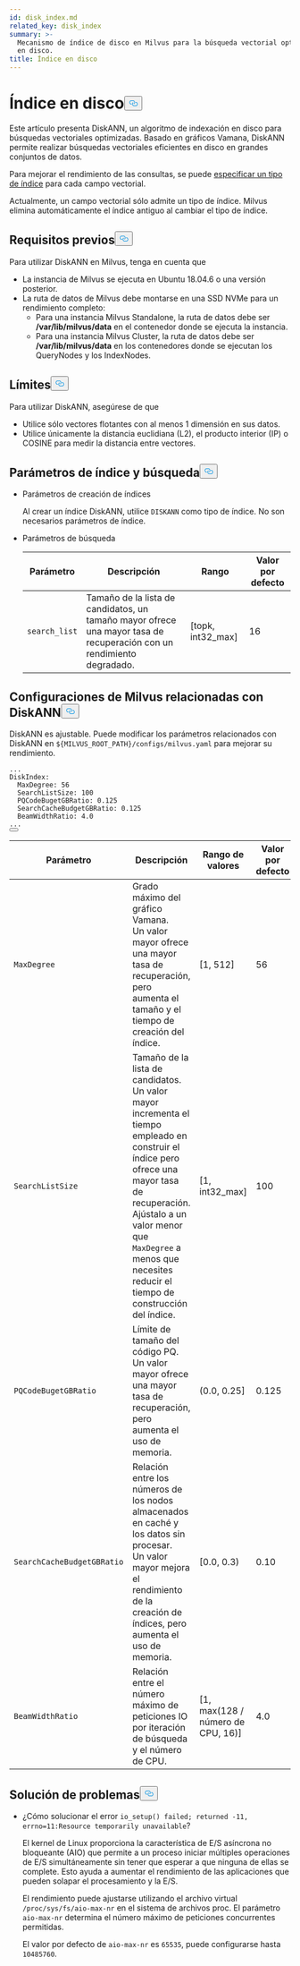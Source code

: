 ```yaml
---
id: disk_index.md
related_key: disk_index
summary: >-
  Mecanismo de índice de disco en Milvus para la búsqueda vectorial optimizada
  en disco.
title: Índice en disco
---
```


<h1 id="On-disk-Index" class="common-anchor-header">Índice en disco<button data-href="#On-disk-Index" class="anchor-icon" translate="no">
      <svg translate="no"
        aria-hidden="true"
        focusable="false"
        height="20"
        version="1.1"
        viewBox="0 0 16 16"
        width="16"
      >
        <path
          fill="#0092E4"
          fill-rule="evenodd"
          d="M4 9h1v1H4c-1.5 0-3-1.69-3-3.5S2.55 3 4 3h4c1.45 0 3 1.69 3 3.5 0 1.41-.91 2.72-2 3.25V8.59c.58-.45 1-1.27 1-2.09C10 5.22 8.98 4 8 4H4c-.98 0-2 1.22-2 2.5S3 9 4 9zm9-3h-1v1h1c1 0 2 1.22 2 2.5S13.98 12 13 12H9c-.98 0-2-1.22-2-2.5 0-.83.42-1.64 1-2.09V6.25c-1.09.53-2 1.84-2 3.25C6 11.31 7.55 13 9 13h4c1.45 0 3-1.69 3-3.5S14.5 6 13 6z"
        ></path>
      </svg>
    </button></h1><p>Este artículo presenta DiskANN, un algoritmo de indexación en disco para búsquedas vectoriales optimizadas. Basado en gráficos Vamana, DiskANN permite realizar búsquedas vectoriales eficientes en disco en grandes conjuntos de datos.</p>
<p>Para mejorar el rendimiento de las consultas, se puede <a href="/docs/es/v2.5.x/index-vector-fields.md">especificar un tipo de índice</a> para cada campo vectorial.</p>
<div class="alert note"> 
Actualmente, un campo vectorial sólo admite un tipo de índice. Milvus elimina automáticamente el índice antiguo al cambiar el tipo de índice.</div>
<h2 id="Prerequisites" class="common-anchor-header">Requisitos previos<button data-href="#Prerequisites" class="anchor-icon" translate="no">
      <svg translate="no"
        aria-hidden="true"
        focusable="false"
        height="20"
        version="1.1"
        viewBox="0 0 16 16"
        width="16"
      >
        <path
          fill="#0092E4"
          fill-rule="evenodd"
          d="M4 9h1v1H4c-1.5 0-3-1.69-3-3.5S2.55 3 4 3h4c1.45 0 3 1.69 3 3.5 0 1.41-.91 2.72-2 3.25V8.59c.58-.45 1-1.27 1-2.09C10 5.22 8.98 4 8 4H4c-.98 0-2 1.22-2 2.5S3 9 4 9zm9-3h-1v1h1c1 0 2 1.22 2 2.5S13.98 12 13 12H9c-.98 0-2-1.22-2-2.5 0-.83.42-1.64 1-2.09V6.25c-1.09.53-2 1.84-2 3.25C6 11.31 7.55 13 9 13h4c1.45 0 3-1.69 3-3.5S14.5 6 13 6z"
        ></path>
      </svg>
    </button></h2><p>Para utilizar DiskANN en Milvus, tenga en cuenta que</p>
<ul>
<li>La instancia de Milvus se ejecuta en Ubuntu 18.04.6 o una versión posterior.</li>
<li>La ruta de datos de Milvus debe montarse en una SSD NVMe para un rendimiento completo:<ul>
<li>Para una instancia Milvus Standalone, la ruta de datos debe ser <strong>/var/lib/milvus/data</strong> en el contenedor donde se ejecuta la instancia.</li>
<li>Para una instancia Milvus Cluster, la ruta de datos debe ser <strong>/var/lib/milvus/data</strong> en los contenedores donde se ejecutan los QueryNodes y los IndexNodes.</li>
</ul></li>
</ul>
<h2 id="Limits" class="common-anchor-header">Límites<button data-href="#Limits" class="anchor-icon" translate="no">
      <svg translate="no"
        aria-hidden="true"
        focusable="false"
        height="20"
        version="1.1"
        viewBox="0 0 16 16"
        width="16"
      >
        <path
          fill="#0092E4"
          fill-rule="evenodd"
          d="M4 9h1v1H4c-1.5 0-3-1.69-3-3.5S2.55 3 4 3h4c1.45 0 3 1.69 3 3.5 0 1.41-.91 2.72-2 3.25V8.59c.58-.45 1-1.27 1-2.09C10 5.22 8.98 4 8 4H4c-.98 0-2 1.22-2 2.5S3 9 4 9zm9-3h-1v1h1c1 0 2 1.22 2 2.5S13.98 12 13 12H9c-.98 0-2-1.22-2-2.5 0-.83.42-1.64 1-2.09V6.25c-1.09.53-2 1.84-2 3.25C6 11.31 7.55 13 9 13h4c1.45 0 3-1.69 3-3.5S14.5 6 13 6z"
        ></path>
      </svg>
    </button></h2><p>Para utilizar DiskANN, asegúrese de que</p>
<ul>
<li>Utilice sólo vectores flotantes con al menos 1 dimensión en sus datos.</li>
<li>Utilice únicamente la distancia euclidiana (L2), el producto interior (IP) o COSINE para medir la distancia entre vectores.</li>
</ul>
<h2 id="Index-and-search-settings" class="common-anchor-header">Parámetros de índice y búsqueda<button data-href="#Index-and-search-settings" class="anchor-icon" translate="no">
      <svg translate="no"
        aria-hidden="true"
        focusable="false"
        height="20"
        version="1.1"
        viewBox="0 0 16 16"
        width="16"
      >
        <path
          fill="#0092E4"
          fill-rule="evenodd"
          d="M4 9h1v1H4c-1.5 0-3-1.69-3-3.5S2.55 3 4 3h4c1.45 0 3 1.69 3 3.5 0 1.41-.91 2.72-2 3.25V8.59c.58-.45 1-1.27 1-2.09C10 5.22 8.98 4 8 4H4c-.98 0-2 1.22-2 2.5S3 9 4 9zm9-3h-1v1h1c1 0 2 1.22 2 2.5S13.98 12 13 12H9c-.98 0-2-1.22-2-2.5 0-.83.42-1.64 1-2.09V6.25c-1.09.53-2 1.84-2 3.25C6 11.31 7.55 13 9 13h4c1.45 0 3-1.69 3-3.5S14.5 6 13 6z"
        ></path>
      </svg>
    </button></h2><ul>
<li><p>Parámetros de creación de índices</p>
<p>Al crear un índice DiskANN, utilice <code translate="no">DISKANN</code> como tipo de índice. No son necesarios parámetros de índice.</p></li>
<li><p>Parámetros de búsqueda</p>
<table>
<thead>
<tr><th>Parámetro</th><th>Descripción</th><th>Rango</th><th>Valor por defecto</th></tr>
</thead>
<tbody>
<tr><td><code translate="no">search_list</code></td><td>Tamaño de la lista de candidatos, un tamaño mayor ofrece una mayor tasa de recuperación con un rendimiento degradado.</td><td>[topk, int32_max]</td><td>16</td></tr>
</tbody>
</table>
</li>
</ul>
<h2 id="DiskANN-related-Milvus-configurations" class="common-anchor-header">Configuraciones de Milvus relacionadas con DiskANN<button data-href="#DiskANN-related-Milvus-configurations" class="anchor-icon" translate="no">
      <svg translate="no"
        aria-hidden="true"
        focusable="false"
        height="20"
        version="1.1"
        viewBox="0 0 16 16"
        width="16"
      >
        <path
          fill="#0092E4"
          fill-rule="evenodd"
          d="M4 9h1v1H4c-1.5 0-3-1.69-3-3.5S2.55 3 4 3h4c1.45 0 3 1.69 3 3.5 0 1.41-.91 2.72-2 3.25V8.59c.58-.45 1-1.27 1-2.09C10 5.22 8.98 4 8 4H4c-.98 0-2 1.22-2 2.5S3 9 4 9zm9-3h-1v1h1c1 0 2 1.22 2 2.5S13.98 12 13 12H9c-.98 0-2-1.22-2-2.5 0-.83.42-1.64 1-2.09V6.25c-1.09.53-2 1.84-2 3.25C6 11.31 7.55 13 9 13h4c1.45 0 3-1.69 3-3.5S14.5 6 13 6z"
        ></path>
      </svg>
    </button></h2><p>DiskANN es ajustable. Puede modificar los parámetros relacionados con DiskANN en <code translate="no">${MILVUS_ROOT_PATH}/configs/milvus.yaml</code> para mejorar su rendimiento.</p>
<pre><code translate="no" class="language-YAML"><span class="hljs-string">...</span>
<span class="hljs-attr">DiskIndex:</span>
  <span class="hljs-attr">MaxDegree:</span> <span class="hljs-number">56</span>
  <span class="hljs-attr">SearchListSize:</span> <span class="hljs-number">100</span>
  <span class="hljs-attr">PQCodeBugetGBRatio:</span> <span class="hljs-number">0.125</span>
  <span class="hljs-attr">SearchCacheBudgetGBRatio:</span> <span class="hljs-number">0.125</span>
  <span class="hljs-attr">BeamWidthRatio:</span> <span class="hljs-number">4.0</span>
<span class="hljs-string">...</span>
<button class="copy-code-btn"></button></code></pre>
<table>
<thead>
<tr><th>Parámetro</th><th>Descripción</th><th>Rango de valores</th><th>Valor por defecto</th></tr>
</thead>
<tbody>
<tr><td><code translate="no">MaxDegree</code></td><td>Grado máximo del gráfico Vamana. <br/> Un valor mayor ofrece una mayor tasa de recuperación, pero aumenta el tamaño y el tiempo de creación del índice.</td><td>[1, 512]</td><td>56</td></tr>
<tr><td><code translate="no">SearchListSize</code></td><td>Tamaño de la lista de candidatos. <br/> Un valor mayor incrementa el tiempo empleado en construir el índice pero ofrece una mayor tasa de recuperación. <br/> Ajústalo a un valor menor que <code translate="no">MaxDegree</code> a menos que necesites reducir el tiempo de construcción del índice.</td><td>[1, int32_max]</td><td>100</td></tr>
<tr><td><code translate="no">PQCodeBugetGBRatio</code></td><td>Límite de tamaño del código PQ. <br/> Un valor mayor ofrece una mayor tasa de recuperación, pero aumenta el uso de memoria.</td><td>(0.0, 0.25]</td><td>0.125</td></tr>
<tr><td><code translate="no">SearchCacheBudgetGBRatio</code></td><td>Relación entre los números de los nodos almacenados en caché y los datos sin procesar. <br/> Un valor mayor mejora el rendimiento de la creación de índices, pero aumenta el uso de memoria.</td><td>[0.0, 0.3)</td><td>0.10</td></tr>
<tr><td><code translate="no">BeamWidthRatio</code></td><td>Relación entre el número máximo de peticiones IO por iteración de búsqueda y el número de CPU.</td><td>[1, max(128 / número de CPU, 16)]</td><td>4.0</td></tr>
</tbody>
</table>
<h2 id="Troubleshooting" class="common-anchor-header">Solución de problemas<button data-href="#Troubleshooting" class="anchor-icon" translate="no">
      <svg translate="no"
        aria-hidden="true"
        focusable="false"
        height="20"
        version="1.1"
        viewBox="0 0 16 16"
        width="16"
      >
        <path
          fill="#0092E4"
          fill-rule="evenodd"
          d="M4 9h1v1H4c-1.5 0-3-1.69-3-3.5S2.55 3 4 3h4c1.45 0 3 1.69 3 3.5 0 1.41-.91 2.72-2 3.25V8.59c.58-.45 1-1.27 1-2.09C10 5.22 8.98 4 8 4H4c-.98 0-2 1.22-2 2.5S3 9 4 9zm9-3h-1v1h1c1 0 2 1.22 2 2.5S13.98 12 13 12H9c-.98 0-2-1.22-2-2.5 0-.83.42-1.64 1-2.09V6.25c-1.09.53-2 1.84-2 3.25C6 11.31 7.55 13 9 13h4c1.45 0 3-1.69 3-3.5S14.5 6 13 6z"
        ></path>
      </svg>
    </button></h2><ul>
<li><p>¿Cómo solucionar el error <code translate="no">io_setup() failed; returned -11, errno=11:Resource temporarily unavailable</code>?</p>
<p>El kernel de Linux proporciona la característica de E/S asíncrona no bloqueante (AIO) que permite a un proceso iniciar múltiples operaciones de E/S simultáneamente sin tener que esperar a que ninguna de ellas se complete. Esto ayuda a aumentar el rendimiento de las aplicaciones que pueden solapar el procesamiento y la E/S.</p>
<p>El rendimiento puede ajustarse utilizando el archivo virtual <code translate="no">/proc/sys/fs/aio-max-nr</code> en el sistema de archivos proc. El parámetro <code translate="no">aio-max-nr</code> determina el número máximo de peticiones concurrentes permitidas.</p>
<p>El valor por defecto de <code translate="no">aio-max-nr</code> es <code translate="no">65535</code>, puede configurarse hasta <code translate="no">10485760</code>.</p></li>
</ul>
